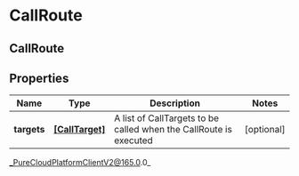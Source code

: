 # CallRoute

## CallRoute

## Properties

|Name | Type | Description | Notes|
|------------ | ------------- | ------------- | -------------|
| **targets** | [**[CallTarget]**]([CallTarget]) | A list of CallTargets to be called when the CallRoute is executed | [optional] |



_PureCloudPlatformClientV2@165.0.0_
